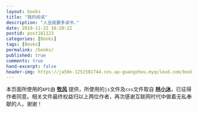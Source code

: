 ```yaml
---
layout: books
title: "我的阅读"
description: "人丑就要多读书."
date: 2018-11-22 16:20:22
postid: post181123
categories: [Books]
tags: [Books]
permalink: /books/
published: true
comments: true
hand-excerpt: false
header-img: https://ja50n-1251581744.cos.ap-guangzhou.myqcloud.com/books_.jpg
---
```


本页面所使用的`API`由 [**牧风**](https://mufeng.me/post/have-seen-the-film)  提供，所使用的`js`文件及`css`文件取自 [**林小沐**](https://immmmm.com/movie)，已征得作者同意。相关文件最终权益归以上两位作者，再次感谢互联网时代中做着无私奉献的人，谢谢！

 <!--more-->
